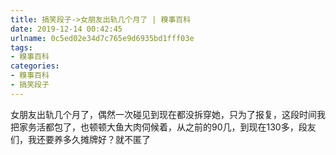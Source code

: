 ```yaml
---
title: 搞笑段子->女朋友出轨几个月了 | 糗事百科
date: 2019-12-14 00:42:45
urlname: 0c5ed02e34d7c765e9d6935bd1fff03e
tags: 
- 糗事百科
categories:
- 糗事百科
- 搞笑段子
---
```

女朋友出轨几个月了，偶然一次碰见到现在都没拆穿她，只为了报复，这段时间我把家务活都包了，也顿顿大鱼大肉伺候着，从之前的90几，到现在130多，段友们，我还要养多久摊牌好？就不匿了


